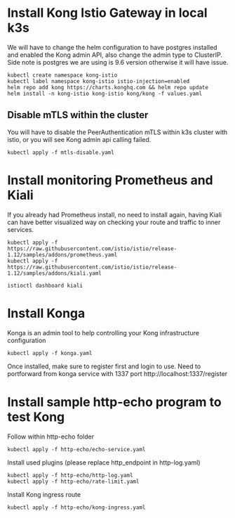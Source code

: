 # Install Kong Istio Gateway in local k3s
We will have to change the helm configuration to have postgres installed and enabled
the Kong admin API, also change the admin type to ClusterIP. Side note is postgres 
we are using is 9.6 version otherwise it will have issue.

    kubectl create namespace kong-istio
    kubectl label namespace kong-istio istio-injection=enabled
    helm repo add kong https://charts.konghq.com && helm repo update
    helm install -n kong-istio kong-istio kong/kong -f values.yaml

## Disable mTLS within the cluster
You will have to disable the PeerAuthentication mTLS within k3s cluster with istio, or 
you will see Kong admin api calling failed.

    kubectl apply -f mtls-disable.yaml

# Install monitoring Prometheus and Kiali
If you already had Prometheus install, no need to install again, having Kiali can
have better visualized way on checking your route and traffic to inner services.

    kubectl apply -f https://raw.githubusercontent.com/istio/istio/release-1.12/samples/addons/prometheus.yaml
    kubectl apply -f https://raw.githubusercontent.com/istio/istio/release-1.12/samples/addons/kiali.yaml

    istioctl dashboard kiali

# Install Konga
Konga is an admin tool to help controlling your Kong infrastructure configuration

    kubectl apply -f konga.yaml

Once installed, make sure to register first and login to use.
Need to portforward from konga service with 1337 port http://localhost:1337/register

# Install sample http-echo program to test Kong
Follow within http-echo folder

    kubectl apply -f http-echo/echo-service.yaml

Install used plugins (please replace http_endpoint in http-log.yaml)

    kubectl apply -f http-echo/http-log.yaml
    kubectl apply -f http-echo/rate-limit.yaml

Install Kong ingress route

    kubectl apply -f http-echo/kong-ingress.yaml
